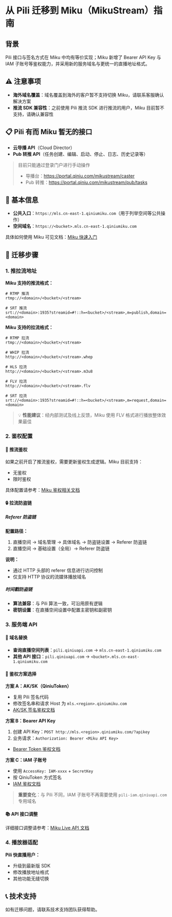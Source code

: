 # 从 Pili 迁移到 Miku（MikuStream）指南

## 背景
Pili 接口与签名方式在 Miku 中均有等价实现；Miku 新增了 Bearer API Key 与 IAM 子账号等鉴权能力，并采用新的服务域名与更统一的直播地址格式。

##  ⚠️ 注意事项
- **海外域名覆盖**：域名覆盖到海外的客户暂不支持切换 Miku，请联系客服确认解决方案
- **推流 SDK 兼容性**：之前使用 Pili 推流 SDK 进行推流的用户，Miku 目前暂不支持，请确认兼容性

##  📋 Pili 有而 Miku 暂无的接口

- **云导播 API**（Cloud Director）
- **Pub 转推 API**（任务创建、编辑、启动、停止、日志、历史记录等）

>   目前只能通过登录门户进行手动操作
> - 导播台：https://portal.qiniu.com/mikustream/caster
> - Pub 转推：https://portal.qiniu.com/mikustream/pub/tasks

##  🔧 基本信息

- **公共入口**：`https://mls.cn-east-1.qiniumiku.com`（用于列举空间等公共操作）
- **空间域名**：`https://<bucket>.mls.cn-east-1.qiniumiku.com`

具体如何使用 Miku 可见文档：[Miku 快速入门](https://developer.qiniu.com/mikustream/12712/mikustream-the-console-quick-start)

##  🚀 迁移步骤

### 1. 推拉流地址

**Miku 支持的推流格式：**
```
# RTMP 推流
rtmp://<domain>/<bucket>/<stream>

# SRT 推流
srt://<domain>:1935?streamid=#!::h=<bucket>/<stream>,m=publish,domain=<domain>
```

**Miku 支持的拉流格式：**
```
# RTMP 拉流
rtmp://<domain>/<bucket>/<stream>

# WHIP 拉流
http://<domain>/<bucket>/<stream>.whep

# HLS 拉流
http://<domain>/<bucket>/<stream>.m3u8

# FLV 拉流
http://<domain>/<bucket>/<stream>.flv

# SRT 拉流
srt://<domain>:1935?streamid=#!::h=<bucket>/<stream>,m=request,domain=<domain>
```

> 💡 **性能建议**：经内部测试及线上反馈，Miku 使用 FLV 格式进行播放整体效果最佳

### 2. 鉴权配置

#### 🔐 推流鉴权
如果之前开启了推流鉴权，需要更新鉴权生成逻辑。Miku 目前支持：
- 无鉴权
- 限时鉴权

具体配置请参考：[Miku 鉴权相关文档](https://developer.qiniu.com/mikustream/12893/mikustream-live-http-requests-authentication)

####  🔒 拉流防盗链

##### Referer 防盗链
**配置路径：**
1. 直播空间 → 域名管理 → 具体域名 → 防盗链设置 → Referer 防盗链
2. 直播空间 → 基础设置（全局）→ Referer 防盗链

**说明：**
- 通过 HTTP 头部的 referer 信息进行访问控制
- 仅支持 HTTP 协议的流媒体播放域名

##### 时间戳防盗链
- **算法兼容**：与 Pili 算法一致，可沿用原有逻辑
- **密钥设置**：在直播空间设置中配置主密钥和副密钥

### 3. 服务端 API

####  🔄 域名替换
- **查询直播空间列表**：`pili.qiniuapi.com` → `mls.cn-east-1.qiniumiku.com`
- **其他 API 接口**：`pili.qiniuapi.com` → `<bucket>.mls.cn-east-1.qiniumiku.com`

####  🔑 鉴权方案选择

**方案 A：AK/SK（QiniuToken）**
- 复用 Pili 签名代码
- 修改签名串和请求 Host 为 `mls.<region>.qiniumiku.com`
- [AK/SK 签名鉴权文档](https://developer.qiniu.com/mikustream/12893/mikustream-live-http-requests-authentication#2)

**方案 B：Bearer API Key**
1. 创建 API Key：`POST http://mls.<region>.qiniumiku.com/?apikey`
2. 业务请求：`Authorization: Bearer <Miku API Key>`
- [Bearer Token 鉴权文档](https://developer.qiniu.com/mikustream/12893/mikustream-live-http-requests-authentication#1)

**方案 C：IAM 子账号**
- 使用 `AccessKey: IAM-xxxx` + `SecretKey`
- 按 QiniuToken 方式签名
- [IAM 鉴权文档](https://developer.qiniu.com/mikustream/12893/mikustream-live-http-requests-authentication#3)

>  **重要变化**：与 Pili 不同，IAM 子账号不再需要使用 `pili-iam.qiniuapi.com` 专用域名

#### 📚 API 接口调整
详细接口调整请参考：[Miku Live API 文档](https://s.apifox.cn/83029e40-7850-4d8e-9839-e331d0687253)

### 4. 播放器适配

**Pili 快直播用户：**
- 升级到最新版 SDK
- 修改播放地址格式
- 其他功能无缝切换

## 📞 技术支持
如有迁移问题，请联系技术支持团队获得帮助。